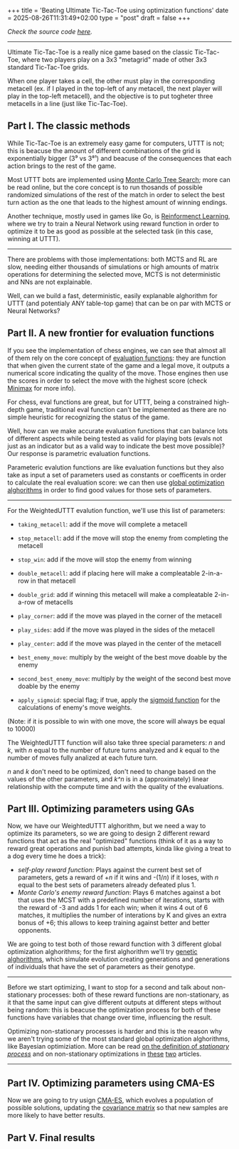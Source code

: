 +++
title = 'Beating Ultimate Tic-Tac-Toe using optimization functions'
date = 2025-08-26T11:31:49+02:00
type = "post"
draft = false
+++

*Check the source code [here](https://github.com/gi-dellav/WeightedUTTT).*


---


Ultimate Tic-Tac-Toe is a really nice game based on the classic Tic-Tac-Toe, where two players play on a 3x3 "metagrid" made of other 3x3 standard Tic-Tac-Toe grids.

When one player takes a cell, the other must play in the corresponding metacell (ex. if I played in the top-left of any metacell, the next player will play in the top-left metacell), and the objective is to put togheter three metacells in a line (just like Tic-Tac-Toe).

## Part I. The classic methods

While Tic-Tac-Toe is an extremely easy game for computers, UTTT is not; this is beacuse the amount of different combinations of the grid is exponentially bigger (3⁹ vs 3⁸¹) and beacuse of the consequences that each action brings to the rest of the game.

Most UTTT bots are implemented using [Monte Carlo Tree Search](https://en.wikipedia.org/wiki/Monte_Carlo_tree_search); more can be read online, but the core concept is to run thosands of possible randomized simulations of the rest of the match in order to select the best turn action as the one that leads to the highest amount of winning endings.

Another technique, mostly used in games like Go, is [Reinformenct Learning](https://en.wikipedia.org/wiki/Reinforcement_learning), where we try to train a Neural Network using reward function in order to optimize it to be as good as possible at the selected task (in this case, winning at UTTT).

---

There are problems with those implementations: both MCTS and RL are slow, needing either thousands of simulations or high amounts of matrix operations for determining the selected move, MCTS is not deterministic and NNs are not explainable.

Well, can we build a fast, deterministic, easily explanable alghorithm for UTTT (and potentialy ANY table-top game) that can be on par with MCTS or Neural Networks?

## Part II. A new frontier for evaluation functions

If you see the implementation of chess engines, we can see that almost all of them rely on the core concept of [evaluation functions](https://en.wikipedia.org/wiki/Evaluation_function): they are function that when given the current state of the game and a legal move, it outputs a numerical score indicating the quality of the move. Those engines then use the scores in order to select the move with the highest score (check [Minimax](https://en.wikipedia.org/wiki/Minimax) for more info).

For chess, eval functions are great, but for UTTT, being a constrained high-depth game, traditional eval function can't be implemented as there are no simple heuristic for recognizing the status of the game.

Well, how can we make accurate evaluation functions that can balance lots of different aspects while being tested as valid for playing bots (evals not just as an indicator but as a valid way to indicate the best move possible)? Our response is parametric evaluation functions.

Parameteric evalution functions are like evaluation functions but they also take as input a set of parameters used as constants or coefficents in order to calculate the real evaluation score: we can then use [global optimization alghorithms](https://en.wikipedia.org/wiki/Global_optimization) in order to find good values for those sets of parameters.


---


For the WeightedUTTT evalution function, we'll use this list of parameters:

- `taking_metacell`: add if the move will complete a metacell
- `stop_metacell`: add if the move will stop the enemy from completing the metacell
- `stop_win`: add if the move will stop the enemy from winning
- `double_metacell`: add if placing here will make a compleatable 2-in-a-row in that metacell
- `double_grid`: add if winning this metacell will make a compleatable 2-in-a-row of metacells

- `play_corner`: add if the move was played in the corner of the metacell
- `play_sides`: add if the move was played in the sides of the metacell
- `play_center`: add if the move was played in the center of the metacell

- `best_enemy_move`: multiply by the weight of the best move doable by the enemy
- `second_best_enemy_move`: multiply by the weight of the second best move doable by the enemy
- `apply_sigmoid`: special flag; if true, apply the [sigmoid function](https://en.wikipedia.org/wiki/Sigmoid_function) for the calculations of enemy's move weights.

(Note: if it is possible to win with one move, the score will always be equal to 10000)

The WeightedUTTT function will also take three special parameters: *n* and *k*,  with *n* equal to the number of future turns analyzed and *k* equal to the number of moves fully analized at each future turn.

*n* and *k* don't need to be optimized, don't need to change based on the values of the other parameters, and *k^n* is in a (approximately) linear relationship with the compute time and with the quality of the evaluations.

## Part III. Optimizing parameters using GAs

Now, we have our WeightedUTTT alghorithm, but we need a way to optimize its parameters, so we are going to design 2 different reward functions that act as the real "optimized" functions (think of it as a way to reward great operations and punish bad attempts, kinda like giving a treat to a dog every time he does a trick):

- *self-play reward function*: Plays against the current best set of parameters, gets a reward of +*n* if it wins and -(1/*n*) if it loses, with *n* equal to the best sets of parameters already defeated plus 1.
- *Monte Carlo's enemy reward function*: Plays 6 matches against a bot that uses the MCST with a predefined number of iterations, starts with the reward of -3 and adds 1 for each win; when it wins 4 out of 6 matches, it multiplies the number of interations by K and gives an extra bonus of +6; this allows to keep training against better and better opponents.

We are going to test both of those reward function with 3 different global optimization alghorithms; for the first alghorithm we'll try [genetic alghorithms](https://en.wikipedia.org/wiki/Genetic_algorithm), which simulate evolution creating generations and generations of individuals that have the set of parameters as their genotype.


---


Before we start optimizing, I want to stop for a second and talk about non-stationary processes: both of these reward functions are non-stationary, as it that the same input can give different outputs at different steps without being random: this is beacuse the optimization process for both of these functions have variables that change over time, influencing the result.

Optimizing non-stationary processes is harder and this is the reason why we aren't trying some of the most standard global optimization alghorithms, like Bayesian optimiziation. More can be read [on the definition of *stationary process*](https://en.wikipedia.org/wiki/Stationary_process) and on non-stationary optimizations in [these](https://arxiv.org/abs/2506.02980) [two](https://arxiv.org/abs/1307.5449) articles.


---

## Part IV. Optimizing parameters using CMA-ES

Now we are going to try usign [CMA-ES](https://en.wikipedia.org/wiki/CMA-ES), which evolves a population of possible solutions, updating the [covariance matrix](https://en.wikipedia.org/wiki/Covariance_matrix) so that new samples are more likely to have better results.

## Part V. Final results
